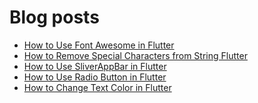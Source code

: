 # Blog posts
<!-- BLOG-POST-LIST:START -->
- [How to Use Font Awesome in Flutter](https://flutterflux.com/how-to-use-font-awesome-in-flutter/)
- [How to Remove Special Characters from String Flutter](https://flutterflux.com/how-to-remove-special-characters-from-string-flutter/)
- [How to Use SliverAppBar in Flutter](https://flutterflux.com/sliverappbar-in-flutter/)
- [How to Use Radio Button in Flutter](https://flutterflux.com/how-to-use-radio-button-in-flutter/)
- [How to Change Text Color in Flutter](https://flutterflux.com/how-to-change-text-color-in-flutter/)
<!-- BLOG-POST-LIST:END -->